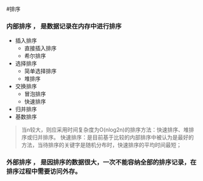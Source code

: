 #排序


### 内部排序 ， 是数据记录在内存中进行排序

- 插入排序
	- 直接插入排序
	- 希尔排序
- 选择排序
	- 简单选择排序
	- 堆排序
- 交换排序
	- 冒泡排序
	- 快速排序 
- 归并排序
- 基数排序


>当n较大，则应采用时间复杂度为O(nlog2n)的排序方法：快速排序、堆排序或归并排序。
>快速排序：是目前基于比较的内部排序中被认为是最好的方法，当待排序的关键字是随机分布时，快速排序的平均时间最短；

### 外部排序 ， 是因排序的数据很大，一次不能容纳全部的排序记录，在排序过程中需要访问外存。


